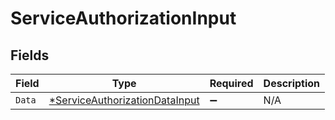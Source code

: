 # ServiceAuthorizationInput


## Fields

| Field                                                                                  | Type                                                                                   | Required                                                                               | Description                                                                            |
| -------------------------------------------------------------------------------------- | -------------------------------------------------------------------------------------- | -------------------------------------------------------------------------------------- | -------------------------------------------------------------------------------------- |
| `Data`                                                                                 | [*ServiceAuthorizationDataInput](../../models/shared/serviceauthorizationdatainput.md) | :heavy_minus_sign:                                                                     | N/A                                                                                    |